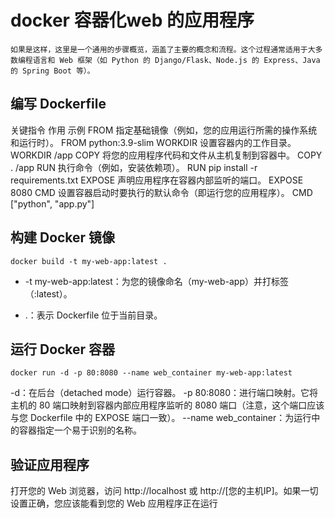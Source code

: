 # docker 容器化web 的应用程序

```
如果是这样，这里是一个通用的步骤概览，涵盖了主要的概念和流程。这个过程通常适用于大多数编程语言和 Web 框架（如 Python 的 Django/Flask、Node.js 的 Express、Java 的 Spring Boot 等）。
```

## 编写 Dockerfile

关键指令	作用	示例
FROM	指定基础镜像（例如，您的应用运行所需的操作系统和运行时）。	FROM python:3.9-slim
WORKDIR	设置容器内的工作目录。	WORKDIR /app
COPY	将您的应用程序代码和文件从主机复制到容器中。	COPY . /app
RUN	执行命令（例如，安装依赖项）。	RUN pip install -r requirements.txt
EXPOSE	声明应用程序在容器内部监听的端口。	EXPOSE 8080
CMD	设置容器启动时要执行的默认命令（即运行您的应用程序）。	CMD ["python", "app.py"]


## 构建 Docker 镜像

```
docker build -t my-web-app:latest .

```
* -t my-web-app:latest：为您的镜像命名（my-web-app）并打标签（:latest）。

* .：表示 Dockerfile 位于当前目录。

## 运行 Docker 容器

```
docker run -d -p 80:8080 --name web_container my-web-app:latest
```
-d：在后台（detached mode）运行容器。
-p 80:8080：进行端口映射。它将主机的 80 端口映射到容器内部应用程序监听的 8080 端口（注意，这个端口应该与您 Dockerfile 中的 EXPOSE 端口一致）。
--name web_container：为运行中的容器指定一个易于识别的名称。
## 验证应用程序

打开您的 Web 浏览器，访问 http://localhost 或 http://[您的主机IP]。如果一切设置正确，您应该能看到您的 Web 应用程序正在运行